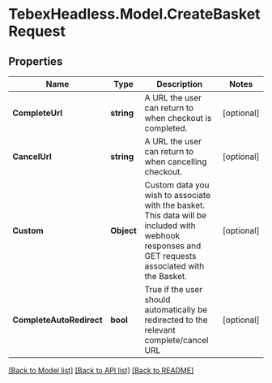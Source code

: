 # TebexHeadless.Model.CreateBasketRequest

## Properties

Name | Type | Description | Notes
------------ | ------------- | ------------- | -------------
**CompleteUrl** | **string** | A URL the user can return to when checkout is completed. | [optional] 
**CancelUrl** | **string** | A URL the user can return to when cancelling checkout. | [optional] 
**Custom** | **Object** | Custom data you wish to associate with the basket. This data will be included with webhook responses and GET requests associated with the Basket. | [optional] 
**CompleteAutoRedirect** | **bool** | True if the user should automatically be redirected to the relevant complete/cancel URL | [optional] 

[[Back to Model list]](../README.md#documentation-for-models) [[Back to API list]](../README.md#documentation-for-api-endpoints) [[Back to README]](../README.md)

